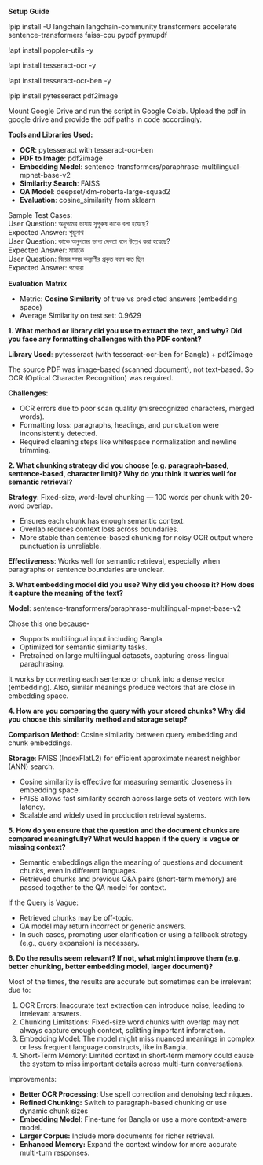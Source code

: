 **Setup Guide**

\!pip install \-U langchain langchain-community transformers accelerate sentence-transformers faiss-cpu pypdf pymupdf

\!apt install poppler-utils \-y

\!apt install tesseract-ocr \-y

\!apt install tesseract-ocr-ben \-y

\!pip install pytesseract pdf2image

Mount Google Drive and run the script in Google Colab. Upload the pdf in google drive and provide the pdf paths in code accordingly. 

**Tools and Libraries Used:**

* **OCR**: pytesseract with tesseract-ocr-ben  
* **PDF to Image**: pdf2image  
* **Embedding Model**: sentence-transformers/paraphrase-multilingual-mpnet-base-v2  
* **Similarity Search**: FAISS  
* **QA Model**: deepset/xlm-roberta-large-squad2  
* **Evaluation**: cosine\_similarity from sklearn <br>

Sample Test Cases:<br>
User Question: অনুপমের ভাষায় সুপুরুষ কাকে বলা হয়েছে?<br>
Expected Answer: শুম্ভুনাথ<br>
User Question: কাকে অনুপমের ভাগ্য দেবতা বলে উল্লেখ করা হয়েছে?<br>
Expected Answer: মামাকে<br>
User Question: বিয়ের সময় কল্যাণীর প্রকৃত বয়স কত ছিল<br>
Expected Answer: পনেরো


**Evaluation Matrix**

* Metric: **Cosine Similarity** of true vs predicted answers (embedding space)  
* Average Similarity on test set: 0.9629

**1\. What method or library did you use to extract the text, and why? Did you face any formatting challenges with the PDF content?**

**Library Used**: pytesseract (with tesseract-ocr-ben for Bangla) \+ pdf2image

The source PDF was image-based (scanned document), not text-based. So OCR (Optical Character Recognition) was required.

**Challenges**:

* OCR errors due to poor scan quality (misrecognized characters, merged words).  
* Formatting loss: paragraphs, headings, and punctuation were inconsistently detected.  
* Required cleaning steps like whitespace normalization and newline trimming.

**2\. What chunking strategy did you choose (e.g. paragraph-based, sentence-based, character limit)? Why do you think it works well for semantic retrieval?**

**Strategy**: Fixed-size, word-level chunking — 100 words per chunk with 20-word overlap.

* Ensures each chunk has enough semantic context.  
* Overlap reduces context loss across boundaries.  
* More stable than sentence-based chunking for noisy OCR output where punctuation is unreliable.

**Effectiveness**: Works well for semantic retrieval, especially when paragraphs or sentence boundaries are unclear.

**3\. What embedding model did you use? Why did you choose it? How does it capture the meaning of the text?**

**Model**: sentence-transformers/paraphrase-multilingual-mpnet-base-v2

Chose this one because-

* Supports multilingual input including Bangla.  
* Optimized for semantic similarity tasks.  
* Pretrained on large multilingual datasets, capturing cross-lingual paraphrasing.

It works by converting each sentence or chunk into a dense vector (embedding). Also, similar meanings produce vectors that are close in embedding space.

**4\. How are you comparing the query with your stored chunks? Why did you choose this similarity method and storage setup?**

**Comparison Method**: Cosine similarity between query embedding and chunk embeddings.

**Storage**: FAISS (IndexFlatL2) for efficient approximate nearest neighbor (ANN) search.

* Cosine similarity is effective for measuring semantic closeness in embedding space.  
* FAISS allows fast similarity search across large sets of vectors with low latency.  
* Scalable and widely used in production retrieval systems.

**5\. How do you ensure that the question and the document chunks are compared meaningfully? What would happen if the query is vague or missing context?**

* Semantic embeddings align the meaning of questions and document chunks, even in different languages.  
* Retrieved chunks and previous Q\&A pairs (short-term memory) are passed together to the QA model for context.

If the Query is Vague:

* Retrieved chunks may be off-topic.  
* QA model may return incorrect or generic answers.  
* In such cases, prompting user clarification or using a fallback strategy (e.g., query expansion) is necessary.

**6\. Do the results seem relevant? If not, what might improve them (e.g. better chunking, better embedding model, larger document)?**

Most of the times, the results are accurate but sometimes can be irrelevant due to:

1. OCR Errors: Inaccurate text extraction can introduce noise, leading to irrelevant answers.  
2. Chunking Limitations: Fixed-size word chunks with overlap may not always capture enough context, splitting important information.  
3. Embedding Model: The model might miss nuanced meanings in complex or less frequent language constructs, like in Bangla.  
4. Short-Term Memory: Limited context in short-term memory could cause the system to miss important details across multi-turn conversations.

Improvements:

* **Better OCR Processing:** Use spell correction and denoising techniques.  
* **Refined Chunking:** Switch to paragraph-based chunking or use dynamic chunk sizes  
* **Embedding Model**: Fine-tune for Bangla or use a more context-aware model.  
* **Larger Corpus:** Include more documents for richer retrieval.  
* **Enhanced Memory:** Expand the context window for more accurate multi-turn responses.

